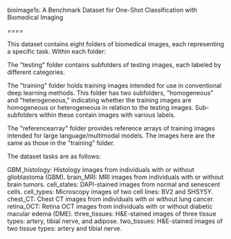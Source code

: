 bioimage1s: A Benchmark Dataset for One-Shot Classification with Biomedical Imaging

====

This dataset contains eight folders of biomedical images, each representing a specific task. Within each folder:

The "testing" folder contains subfolders of testing images, each labeled by different categories.

The "training" folder holds training images intended for use in conventional deep learning methods. This folder has two subfolders, "homogeneous" and "heterogeneous," indicating whether the training images are homogeneous or heterogeneous in relation to the testing images. Sub-subfolders within these contain images with various labels.

The "referencearray" folder provides reference arrays of training images intended for large language/multimodal models. The images here are the same as those in the "training" folder.


The dataset tasks are as follows:

GBM_histology: Histology images from individuals with or without glioblastoma (GBM).
brain_MRI: MRI images from individuals with or without brain tumors.
cell_states: DAPI-stained images from normal and senescent cells.
cell_types: Microscopy images of two cell lines: BV2 and SHSY5Y.
chest_CT: Chest CT images from individuals with or without lung cancer.
retina_OCT: Retina OCT images from individuals with or without diabetic macular edema (DME).
three_tissues: H&E-stained images of three tissue types: artery, tibial nerve, and adipose.
two_tissues: H&E-stained images of two tissue types: artery and tibial nerve.

